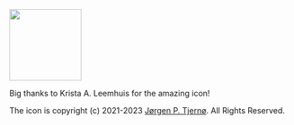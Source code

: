 <img src="bichrome_icon.png?raw=true" width="128">

Big thanks to Krista A. Leemhuis for the amazing icon!

The icon is copyright (c) 2021-2023 [Jørgen P. Tjernø](mailto:jorgen@tjer.no). All Rights Reserved.

